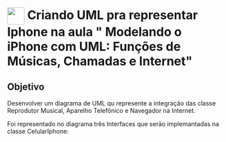<h1>
    <a href="https://github.com/victorcsales/dio-uml-iphone/">
     <img align="center" width="40px" src="https://hermes.digitalinnovation.one/assets/diome/logo-minimized.png"></a>
    <span> Criando UML pra representar Iphone na aula " Modelando o iPhone com UML: Funções de Músicas, Chamadas e Internet"</span>
</h1>


## Objetivo
Desenvolver um diagrama de UML qu represente a integração das classe Reprodutor Musical, Aparelho Telefônico e Navegador na Internet.

Foi representado no diagrama três Interfaces que serão implemantadas na classe CelularIphone:
